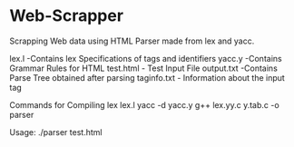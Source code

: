 # Web-Scrapper
Scrapping Web data using HTML Parser made from lex and yacc. 

lex.l -Contains lex Specifications of tags and identifiers 
yacc.y -Contains Grammar Rules for HTML 
test.html - Test Input File 
output.txt -Contains Parse Tree obtained after parsing
taginfo.txt - Information about the input tag 

Commands for Compiling 
lex lex.l
yacc -d yacc.y
g++ lex.yy.c y.tab.c -o parser  

Usage: ./parser test.html 

